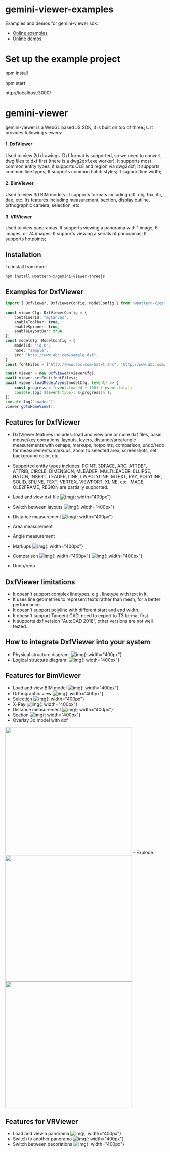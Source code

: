 # gemini-viewer-examples
Examples and demos for gemini-viewer sdk.

- [Online examples](https://pattern-x.github.io/gemini-viewer-examples/)
- [Online demos](https://pattern-x.github.io/gemini-viewer-examples/#/demo/)

# Set up the example project
npm install

npm start

http://localhost:3000/



# gemini-viewer
gemini-viewer is a WebGL based JS SDK, it is built on top of three.js. It provides following viewers:

#### 1. DxfViewer
Used to view 2d drawings. Dxf format is supported, so we need to convert dwg files to dxf first (there is a dwg2dxf.exe worker). It supports most common entity types, it supports OLE and region via dwg2dxf; It supports common line types; It supports common hatch styles; It support line width;

#### 2. BimViewer
Used to view 3d BIM models. It supports formats including gltf, obj, fbx, ifc, dae, etc. Its features including measurement, section, display outline, orthographic camera, selection, etc.

#### 3. VRViewer
Used to view panoramas. It supports viewing a panorama with 1 image, 6 images, or 24 images; It supports viewing a serials of panoramas; It supports hotpoints;

## Installation
To install from npm:
```
npm install @pattern-x/gemini-viewer-threejs
```

## Examples for DxfViewer
``` typescript
import { DxfViewer, DxfViewerConfig, ModelConfig } from "@pattern-x/gemini-viewer-threejs";

const viewerCfg: DxfViewerConfig = {
    containerId: "myCanvas",
    enableToolbar: true,
    enableSpinner: true,
    enableLayoutBar: true,
};
const modelCfg: ModelConfig = {
    modelId: "id_0",
    name: "sample",
    src: "http://www.abc.com/sample.dxf",
}
const fontFiles = ["http://www.abc.com/hztxt.shx", "http://www.abc.com/simplex.shx"];

const viewer = new DxfViewer(viewerCfg);
await viewer.setFont(fontFiles);
await viewer.loadModelAsync(modelCfg, (event) => {
    const progress = (event.loaded * 100) / event.total;
    console.log(`${event.type}: ${progress}%`);
});
console.log("Loaded");
viewer.goToHomeView();
```

## Features for DxfViewer
- DxfViewer features includes: load and view one or more dxf files, basic mouse/key operations, layouts, layers, distance/area/angle measurements with osnaps, markups, hotpoints, comparison, undo/redo for measurements/markups, zoom to selected area, screenshots, set background color, etc.
- Supported entity types includes: POINT, 3DFACE, ARC, ATTDEF, ATTRIB, CIRCLE, DIMENSION, MLEADER, MULTILEADER, ELLIPSE, HATCH, INSERT, LEADER, LINE, LWPOLYLINE, MTEXT, RAY, POLYLINE, SOLID, SPLINE, TEXT, VERTEX, VIEWPORT, XLINE, etc. IMAGE, OLE2FRAME, REGION are partially supported.

- Load and view dxf file
![img](public/demo/images/snapshots/load_and_view.gif){: width="400px"}
- Switch between layouts
![img](public/demo/images/snapshots/layouts.gif){: width="400px"}
- Distance measurement
![img](public/demo/images/snapshots/measure_dist.gif){: width="400px"}
- Area measurement
- Angle measurement
- Markups
![img](public/demo/images/snapshots/markups.gif){: width="400px"}
- Comparison
![img](public/demo/images/snapshots/dxf_compare_2_viewports.gif){: width="400px"}
![img](public/demo/images/snapshots/dxf_compare.png){: width="400px"}
- Undo/redo

## DxfViewer limitations
- It doesn't support complex linetypes, e.g., linetype with text in it.
- It uses line geometries to represent texts rather than mesh, for a better performance.
- It doesn't support polyline with different start and end width.
- It doesn't support Tangent CAD, need to export to T3 format first.
- It supports dxf version "AutoCAD 2018", other versions are not well tested.

## How to integrate DxfViewer into your system
- Physical structure diagram:
![img](public/demo/images/physical_structure.png){: width="400px"}
- Logical structure diagram:
![img](public/demo/images/logical_structure.png){: width="400px"}

## Features for BimViewer
- Load and view BIM model
![img](public/demo/images/snapshots/bim_view_model.png){: width="400px"}
- Orthographic view
![img](public/demo/images/snapshots/bim_ortho_camera.png){: width="400px"}
- Selection
![img](public/demo/images/snapshots/bim_selection.gif){: width="400px"}
- X-Ray
![img](public/demo/images/snapshots/bim_xray.gif){: width="400px"}
- Distance measurement
![img](public/demo/images/snapshots/bim_dist_measure.gif){: width="400px"}
- Section
![img](public/demo/images/snapshots/bim_section_plane.png){: width="400px"}
- Overlay 3d model with dxf
<img src="public/demo/images/snapshots/overlay_3d_model_with_dxf.gif" width="400">
- Explode
<img src="public/demo/images/snapshots/explode.gif" width="400" height="400px"><img src="public/demo/images/snapshots/explode_up.gif" width="400" height="400px">

## Features for VRViewer
- Load and view a panorama
![img](public/demo/images/snapshots/pano_load_and_view.gif){: width="400px"}
- Switch to another panorama
![img](public/demo/images/snapshots/pano_switch_panos.gif){: width="400px"}
- Switch between decorations
![img](public/demo/images/snapshots/pano_switch_decorations.gif){: width="400px"}
